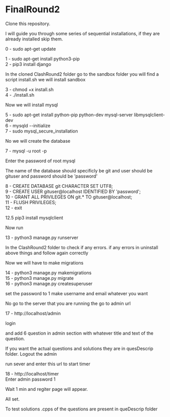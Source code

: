 # FinalRound2

Clone this repository.

I will guide you through some series of sequential installations, if they are already installed skip them.

0 - sudo apt-get update

1 - sudo apt-get install python3-pip<br>
2 - pip3 install django

In the cloned ClashRound2 folder go to the sandbox folder you will find a script install.sh
we will install sandbox

3 - chmod +x install.sh<br>
4 - ./install.sh

Now we will install mysql

5 - sudo apt-get install python-pip python-dev mysql-server libmysqlclient-dev<br>
6 - mysqld --initialize<br>
7 - sudo mysql_secure_installation<br>


No we will create the database

7 - mysql -u root -p<br>

Enter the password of root mysql

The name of the database should specificly be git and user should be gituser and password should be 'password'

8 - CREATE DATABASE git CHARACTER SET UTF8;<br>
9 - CREATE USER gituser@localhost IDENTIFIED BY 'password';<br>
10 - GRANT ALL PRIVILEGES ON git.* TO gituser@localhost;<br>
11 - FLUSH PRIVILEGES;<br>
12 - exit<br>

12.5 pip3 install mysqlclient<br>

Now run

13 - python3 manage.py runserver <br>
 
In the ClashRound2 folder to check if any errors.
if any errors in uninstall above things and follow again correctly

Now we will have to make migrations

14 - python3 manage.py makemigrations<br>
15 - python3 manage.py migrate<br>
16 - python3 manage.py createsuperuser<br>

set the password to 1 
make username and email whatever you want

No go to the server that you are running the go to admin url

17 - http://localhost/admin<br>

login

and add 6 question in admin section with whatever title and text of the question.

If you want the actual questions and solutions they are in quesDescrip folder.
Logout the admin

run sever and enter this url to start timer

18 - http://localhost/timer   <br>  Enter admin password 1

Wait 1 min and regiter page will appear.

All set.

To test solutions .cpps of the questions are present in queDescrip folder

